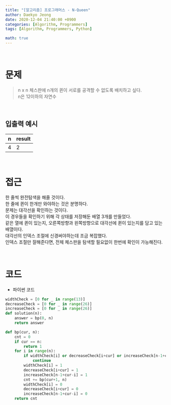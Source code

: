 ```yaml
---
title: "[알고리즘] 프로그래머스 - N-Queen"
author: Daekyo Jeong
date: 2020-12-04 21:40:00 +0900
categories: [Algorithm, Programmers]
tags: [Algorithm, Programmers, Python]

math: true
---
```



<br/>

# **문제**


> n x n 체스판에 n개의 퀸이 서로를 공격할 수 없도록 배치하고 싶다.   
> n은 12이하의 자연수         

<br/>

## **입출력 예시**

| n  | result |    
|----|--------|  
| 4  | 2      |   

<br/>

# **접근**

한 줄씩 완전탐색을 해줄 것이다.   
한 줄에 퀸이 한개만 와야하는 것은 분명하다.    
문제는 대각선을 확인하는 것이다.    
이 경우들을 확인하기 위해 각 상태를 저장해둔 배열 3개를 만들었다.    
같은 열에 퀸이 있는지, 오른쪽방향과 왼쪽방향으로 대각선에 퀸이 있는지를 담고 있는 배열이다.    
대각선의 인덱스 조절에 신경써야하는데 조금 복잡했다.    
인덱스 조절만 잘해준다면, 전체 체스판을 탐색할 필요없이 한번에 확인이 가능해진다.      

<br/>

# **코드**

- 파이썬 코드   

```py
widthCheck = [0 for _ in range(13)]
decreaseCheck = [0 for _ in range(26)]
increaseCheck = [0 for _ in range(26)]
def solution(n):
    answer = bp(0, n)
    return answer

def bp(cur, n):
    cnt = 0
    if cur == n:
        return 1
    for i in range(n):
        if widthCheck[i] or decreaseCheck[i+cur] or increaseCheck[n-1+cur-i]:
            continue
        widthCheck[i] = 1
        decreaseCheck[i+cur] = 1
        increaseCheck[n-1+cur-i] = 1
        cnt += bp(cur+1, n)
        widthCheck[i] = 0
        decreaseCheck[i+cur] = 0
        increaseCheck[n-1+cur-i] = 0
    return cnt
```

<br/>

